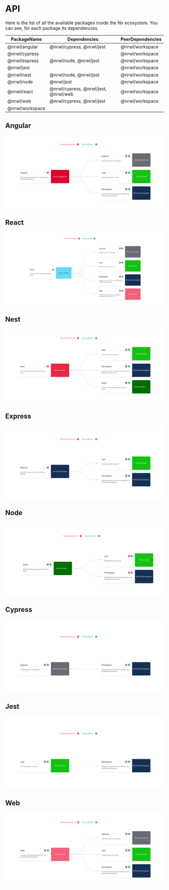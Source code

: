 # API

Here is the list of all the available packages inside the Nx ecosystem. You
can see, for each package its dependencies.

| PackageName     | Dependencies                         | PeerDependencies |
| --------------- | ------------------------------------ | ---------------- |
| @nrwl/angular   | @nrwl/cypress, @nrwl/jest            | @nrwl/workspace  |
| @nrwl/cypress   |                                      | @nrwl/workspace  |
| @nrwl/express   | @nrwl/node, @nrwl/jest               | @nrwl/workspace  |
| @nrwl/jest      |                                      | @nrwl/workspace  |
| @nrwl/nest      | @nrwl/node, @nrwl/jest               | @nrwl/workspace  |
| @nrwl/node      | @nrwl/jest                           | @nrwl/workspace  |
| @nrwl/react     | @nrwl/cypress, @nrwl/jest, @nrwl/web | @nrwl/workspace  |
| @nrwl/web       | @nrwl/cypress, @nrwl/jest            | @nrwl/workspace  |
| @nrwl/workspace |                                      |                  |

## Angular

![Angular](./angular.jpg)

## React

![React](./react.jpg)

## Nest

![Nest](./nest.jpg)

## Express

![Express](./express.jpg)

## Node

![Node](./node.jpg)

## Cypress

![Cypress](./cypress.jpg)

## Jest

![Jest](./jest.jpg)

## Web

![Web](./web.jpg)
